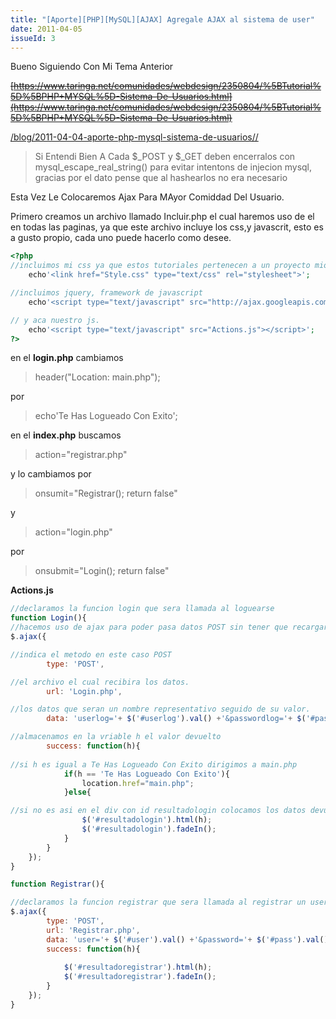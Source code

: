 ```yaml
---
title: "[Aporte][PHP][MySQL][AJAX] Agregale AJAX al sistema de user"
date: 2011-04-05
issueId: 3
---
```

Bueno Siguiendo Con Mi Tema Anterior

~~[https://www.taringa.net/comunidades/webdesign/2350804/%5BTutorial%5D%5BPHP+MYSQL%5D-Sistema-De-Usuarios.html](https://www.taringa.net/comunidades/webdesign/2350804/%5BTutorial%5D%5BPHP+MYSQL%5D-Sistema-De-Usuarios.html)~~

[/blog/2011-04-04-aporte-php-mysql-sistema-de-usuarios//](/blog/2011-04-04-aporte-php-mysql-sistema-de-usuarios//)

> Si Entendi Bien A Cada $_POST y $_GET deben encerralos con mysql_escape_real_string() para evitar intentons de injecion mysql, gracias por el dato pense que al hashearlos no era necesario 

Esta Vez Le Colocaremos Ajax Para MAyor Comiddad Del Usuario.

Primero creamos un archivo llamado Incluir.php el cual haremos uso de el en todas las paginas, ya que este archivo incluye los css,y javascrit, esto es a gusto propio, cada uno puede hacerlo como desee.

```php
<?php
//incluimos mi css ya que estos tutoriales pertenecen a un proyecto mio
    echo'<link href="Style.css" type="text/css" rel="stylesheet">';

//incluimos jquery, framework de javascript
    echo'<script type="text/javascript" src="http://ajax.googleapis.com/ajax/libs/jquery/1.5.1/jquery.min.js"></script>';

// y aca nuestro js.
    echo'<script type="text/javascript" src="Actions.js"></script>';
?>
```

en el **login.php** cambiamos

> header("Location: main.php");

por

> echo'Te Has Logueado Con Exito';


en el **index.php** buscamos

> action="registrar.php"

y lo cambiamos por

> onsumit="Registrar(); return false"


y

> action="login.php"

por

> onsubmit="Login(); return false"


**Actions.js**

```js
//declaramos la funcion login que sera llamada al loguearse
function Login(){
//hacemos uso de ajax para poder pasa datos POST sin tener que recargar la pagina
$.ajax({

//indica el metodo en este caso POST
        type: 'POST',

//el archivo el cual recibira los datos.
        url: 'Login.php',

//los datos que seran un nombre representativo seguido de su valor.
        data: 'userlog='+ $('#userlog').val() +'&passwordlog='+ $('#passwordlog').val(),

//almacenamos en la vriable h el valor devuelto
        success: function(h){
        
//si h es igual a Te Has Logueado Con Exito dirigimos a main.php
            if(h == 'Te Has Logueado Con Exito'){
                location.href="main.php";
            }else{

//si no es asi en el div con id resultadologin colocamos los datos devueltos y los mostramos con fadein para efectos esteticos.
                $('#resultadologin').html(h);
                $('#resultadologin').fadeIn();
            }
        }        
    });
}

function Registrar(){

//declaramos la funcion registrar que sera llamada al registrar un user, no necesita explicacion con entender la anterior es suficiente...
$.ajax({
        type: 'POST',
        url: 'Registrar.php',
        data: 'user='+ $('#user').val() +'&password='+ $('#pass').val() +'&email='+$('#email').val(),
        success: function(h){
        
            $('#resultadoregistrar').html(h);
            $('#resultadoregistrar').fadeIn();
        }        
    });
} 
```
